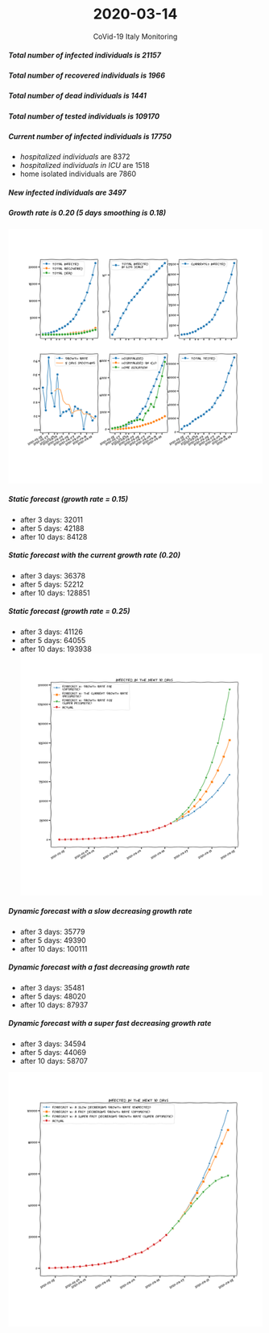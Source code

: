 <div align='center'>

# 2020-03-14
CoVid-19 Italy Monitoring
</div>

##### Total number of infected individuals is 21157
##### Total number of recovered individuals is 1966
##### Total number of dead individuals is 1441
##### Total number of tested individuals is 109170

##### Current number of infected individuals is 17750
- *hospitalized individuals* are 8372
- *hospitalized individuals in ICU* are 1518
- home isolated individuals are 7860

##### New infected individuals are 3497

##### Growth rate is 0.20 (5 days smoothing is 0.18)
![stats][stats]
##### Static forecast (growth rate = 0.15)
- after 3 days: 32011
- after 5 days: 42188
- after 10 days: 84128
##### Static forecast with the current growth rate (0.20)
- after 3 days: 36378
- after 5 days: 52212
- after 10 days: 128851
##### Static forecast (growth rate = 0.25)
- after 3 days: 41126
- after 5 days: 64055
- after 10 days: 193938
![static_forecast][static_forecast]

##### Dynamic forecast with a slow decreasing growth rate
- after 3 days: 35779
- after 5 days: 49390
- after 10 days: 100111
##### Dynamic forecast with a fast decreasing growth rate
- after 3 days: 35481
- after 5 days: 48020
- after 10 days: 87937
##### Dynamic forecast with a super fast decreasing growth rate
- after 3 days: 34594
- after 5 days: 44069
- after 10 days: 58707

![dynamic_forecast][dynamic_forecast]

[stats]: stats.png
[static_forecast]: static_forecast.png
[dynamic_forecast]: dynamic_forecast.png
